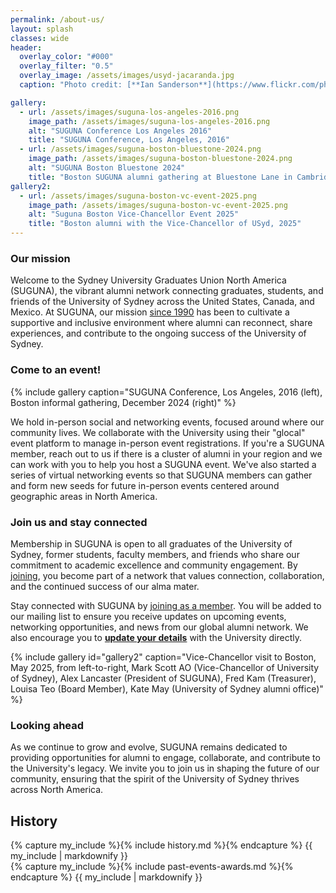 ```yaml
---
permalink: /about-us/
layout: splash
classes: wide
header:
  overlay_color: "#000"
  overlay_filter: "0.5"
  overlay_image: /assets/images/usyd-jacaranda.jpg
  caption: "Photo credit: [**Ian Sanderson**](https://www.flickr.com/photos/iansand/2705636883/)"

gallery:
  - url: /assets/images/suguna-los-angeles-2016.png
    image_path: /assets/images/suguna-los-angeles-2016.png
    alt: "SUGUNA Conference Los Angeles 2016"
    title: "SUGUNA Conference, Los Angeles, 2016"
  - url: /assets/images/suguna-boston-bluestone-2024.png
    image_path: /assets/images/suguna-boston-bluestone-2024.png
    alt: "SUGUNA Boston Bluestone 2024"
    title: "Boston SUGUNA alumni gathering at Bluestone Lane in Cambridge, Massachusetts, 2024"
gallery2:
  - url: /assets/images/suguna-boston-vc-event-2025.png
    image_path: /assets/images/suguna-boston-vc-event-2025.png
    alt: "Suguna Boston Vice-Chancellor Event 2025"
    title: "Boston alumni with the Vice-Chancellor of USyd, 2025"
---
```


### Our mission

Welcome to the Sydney University Graduates Union North America
(SUGUNA), the vibrant alumni network connecting graduates, students,
and friends of the University of Sydney across the United States,
Canada, and Mexico.  At SUGUNA, our mission [since 1990](#history) has
been to cultivate a supportive and inclusive environment where alumni
can reconnect, share experiences, and contribute to the ongoing
success of the University of Sydney.

### Come to an event!

{% include gallery caption="SUGUNA Conference, Los Angeles, 2016 (left), Boston informal gathering, December 2024 (right)" %}

We hold in-person social and networking events, focused around where
our community lives.  We collaborate with the University using their
"glocal" event platform to manage in-person event registrations. If
you're a SUGUNA member, reach out to us if there is a cluster of
alumni in your region and we can work with you to help you host a
SUGUNA event. We've also started a series of virtual networking events
so that SUGUNA members can gather and form new seeds for future in-person
events centered around geographic areas in North America.

### Join us and stay connected

Membership in SUGUNA is open to all graduates of the University of
Sydney, former students, faculty members, and friends who share our
commitment to academic excellence and community engagement. By
[joining](/#join-suguna), you become part of a network that values connection,
collaboration, and the continued success of our alma mater.

Stay connected with SUGUNA by [joining as a
member](/#join-suguna). You will be added to our mailing list to
ensure you receive updates on upcoming events, networking
opportunities, and news from our global alumni network. We also
encourage you to **[update your
details](https://www.sydney.edu.au/engage/alumni/update-your-details.html)**
with the University directly.

{% include gallery id="gallery2" caption="Vice-Chancellor visit to Boston, May 2025, from left-to-right, Mark Scott AO (Vice-Chancellor of University of Sydney), Alex Lancaster (President of SUGUNA), Fred Kam (Treasurer), Louisa Teo (Board Member), Kate May (University of Sydney alumni office)" %}

### Looking ahead

As we continue to grow and evolve, SUGUNA remains dedicated to
providing opportunities for alumni to engage, collaborate, and
contribute to the University's legacy. We invite you to join us in
shaping the future of our community, ensuring that the spirit of the
University of Sydney thrives across North America.


## History

<div class="two-column-layout">
  <div class="column" style="flex: 7">
     {% capture my_include %}{% include history.md %}{% endcapture %}
   {{ my_include | markdownify }}
    </div>
  <div class="column" style="flex: 3">
     {% capture my_include %}{% include past-events-awards.md %}{% endcapture %}
   {{ my_include | markdownify }}

  </div>
</div>




